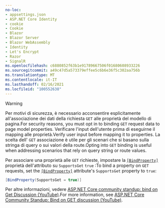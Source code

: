 ```yaml
---
no-loc:
- appsettings.json
- ASP.NET Core Identity
- cookie
- Cookie
- Blazor
- Blazor Server
- Blazor WebAssembly
- Identity
- Let's Encrypt
- Razor
- SignalR
ms.openlocfilehash: c6880852f63b1e91789667506f01680608933226
ms.sourcegitcommit: a49c47d5a573379effee5c6b6e36f5c302aa756b
ms.translationtype: MT
ms.contentlocale: it-IT
ms.lasthandoff: 02/16/2021
ms.locfileid: "100552638"
---
```

> [!WARNING]
> <span data-ttu-id="1f3cd-101">Per motivi di sicurezza, è necessario acconsentire esplicitamente all'associazione dei dati della richiesta `GET` alle proprietà del modello di pagina.</span><span class="sxs-lookup"><span data-stu-id="1f3cd-101">For security reasons, you must opt in to binding `GET` request data to page model properties.</span></span> <span data-ttu-id="1f3cd-102">Verificare l'input dell'utente prima di eseguirne il mapping alle proprietà.</span><span class="sxs-lookup"><span data-stu-id="1f3cd-102">Verify user input before mapping it to properties.</span></span> <span data-ttu-id="1f3cd-103">La scelta dell' `GET` associazione è utile per gli scenari che si basano sulla stringa di query o sui valori della route.</span><span class="sxs-lookup"><span data-stu-id="1f3cd-103">Opting into `GET` binding is useful when addressing scenarios that rely on query string or route values.</span></span>
>
> <span data-ttu-id="1f3cd-104">Per associare una proprietà alle `GET` richieste, impostare la [`[BindProperty]`](xref:Microsoft.AspNetCore.Mvc.BindPropertyAttribute) proprietà dell'attributo su `SupportsGet` `true` :</span><span class="sxs-lookup"><span data-stu-id="1f3cd-104">To bind a property on `GET` requests, set the [`[BindProperty]`](xref:Microsoft.AspNetCore.Mvc.BindPropertyAttribute) attribute's `SupportsGet` property to `true`:</span></span>
>
> ```csharp
> [BindProperty(SupportsGet = true)]
> ```
>
> <span data-ttu-id="1f3cd-105">Per altre informazioni, vedere [ASP.NET Core community standup: bind on Get Discussion (YouTube)](https://www.youtube.com/watch?v=p7iHB9V-KVU&feature=youtu.be&t=54m27s).</span><span class="sxs-lookup"><span data-stu-id="1f3cd-105">For more information, see [ASP.NET Core Community Standup: Bind on GET discussion (YouTube)](https://www.youtube.com/watch?v=p7iHB9V-KVU&feature=youtu.be&t=54m27s).</span></span>
